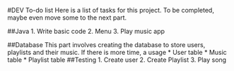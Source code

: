 #DEV To-do list
Here is a list of tasks for this project. To be completed, maybe even move some to the next part.

##Java
	1. Write basic code
	2. Menu
	3. Play music app

##Database
This part involves creating the database to store users, playlists and their music.
If there is more time, a usage 
	* User table
	* Music table
	* Playlist table
##Testing
	1. Create user
	2. Create Playlist
	3. Play song